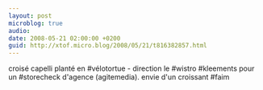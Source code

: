 ```yaml
---
layout: post
microblog: true
audio: 
date: 2008-05-21 02:00:00 +0200
guid: http://xtof.micro.blog/2008/05/21/t816382857.html
---
```

croisé capelli planté en #vélotortue - direction le #wistro #kleements pour un #storecheck d'agence (agitemedia). envie d'un croissant #faim
